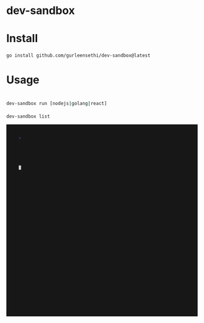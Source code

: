 # dev-sandbox

# Install

```bash
go install github.com/gurleensethi/dev-sandbox@latest
```

# Usage

```bash

dev-sandbox run [nodejs|golang|react]

dev-sandbox list

```

<img alt="Welcome to VHS" src="https://raw.githubusercontent.com/gurleensethi/dev-sandbox/main/out.gif" />
